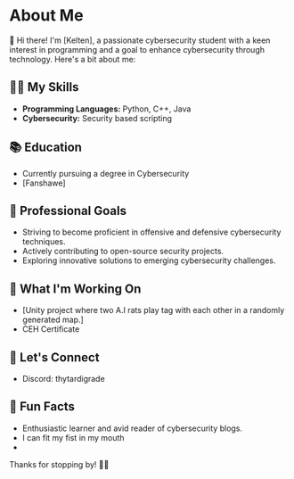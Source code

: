 # About Me

👋 Hi there! I'm [Kelten], a passionate cybersecurity student with a keen interest in programming and a goal to enhance cybersecurity through technology. Here's a bit about me:

## 👨‍💻 My Skills

- **Programming Languages:** Python, C++, Java
- **Cybersecurity:** Security based scripting

## 📚 Education

- Currently pursuing a degree in Cybersecurity
- [Fanshawe]

## 💼 Professional Goals

- Striving to become proficient in offensive and defensive cybersecurity techniques.
- Actively contributing to open-source security projects.
- Exploring innovative solutions to emerging cybersecurity challenges.


## 🚀 What I'm Working On

- [Unity project where two A.I rats play tag with each other in a randomly generated map.]
- CEH Certificate  

## 🤝 Let's Connect

- Discord: thytardigrade

## 🎯 Fun Facts

- Enthusiastic learner and avid reader of cybersecurity blogs.
- I can fit my fist in my mouth
- 

Thanks for stopping by! 🔐✨
